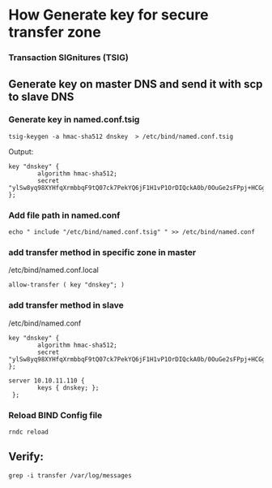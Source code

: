 

# How Generate key for secure transfer zone

### Transaction SIGnitures (TSIG)
Generate key on master DNS and send it with scp to slave DNS
----------------------------------------------------------
### Generate key in named.conf.tsig
```
tsig-keygen -a hmac-sha512 dnskey  > /etc/bind/named.conf.tsig
```
Output:

```
key "dnskey" {
        algorithm hmac-sha512;
        secret "ylSw8yq98XYHfqXrmbbqF9tQ07ck7PekYQ6jF1H1vP1OrDIQckA0b/0OuGe2sFPpj+HCGg/cE1Pj4Viyi8r09w==";
};

```
### Add file path in named.conf
```
echo " include "/etc/bind/named.conf.tsig" " >> /etc/bind/named.conf
```

### add transfer method in specific zone in master
/etc/bind/named.conf.local
```
allow-transfer ( key "dnskey"; )
```
### add transfer method in slave
/etc/bind/named.conf
```
key "dnskey" {
        algorithm hmac-sha512;
        secret "ylSw8yq98XYHfqXrmbbqF9tQ07ck7PekYQ6jF1H1vP1OrDIQckA0b/0OuGe2sFPpj+HCGg/cE1Pj4Viyi8r09w==";
};

server 10.10.11.110 {
        keys { dnskey; };
 };

```
### Reload BIND Config file

```
rndc reload
```
## Verify:
```
grep -i transfer /var/log/messages
```







